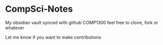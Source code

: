 # CompSci-Notes

My obsidian vault synced with github
COMP1300
feel free to clone, fork or whatever

Let me know if you want to make contributions
